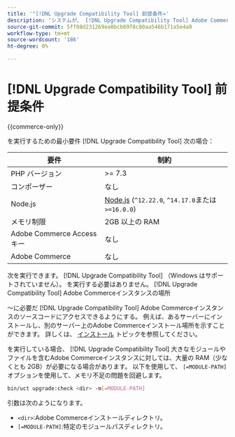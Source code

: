 ```yaml
---
title: '"[!DNL Upgrade Compatibility Tool] 前提条件»'
description: 'システムが、 [!DNL Upgrade Compatibility Tool] Adobe Commerceプロジェクト用 '
source-git-commit: 5ff08d231269ea0bcb69f8c80aa546b171a5e4a0
workflow-type: tm+mt
source-wordcount: '186'
ht-degree: 0%

---
```



# [!DNL Upgrade Compatibility Tool] 前提条件

{{commerce-only}}

を実行するための最小要件 [!DNL Upgrade Compatibility Tool] 次の場合：

| **要件** | **制約** |
|----------------|-----------------|
| PHP バージョン | >= 7.3 |
| コンポーザー | なし |
| Node.js | [Node.js](https://nodejs.org/) (`^12.22.0`, `^14.17.0`または `>=16.0.0`) |
| メモリ制限 | 2GB 以上の RAM |
| Adobe Commerce Access キー | なし |
| Adobe Commerce | なし |

次を実行できます。 [!DNL Upgrade Compatibility Tool] （Windows はサポートされていません）。 を実行する必要はありません。 [!DNL Upgrade Compatibility Tool] Adobe Commerceインスタンスの場所

～に必要だ [!DNL Upgrade Compatibility Tool] Adobe Commerceインスタンスのソースコードにアクセスできるようにする。 例えば、あるサーバーにインストールし、別のサーバー上のAdobe Commerceインストール場所を示すことができます。 詳しくは、 [インストール](../upgrade-compatibility-tool/install.md) トピックを参照してください。

を実行している場合、 [!DNL Upgrade Compatibility Tool] 大きなモジュールやファイルを含むAdobe Commerceインスタンスに対しては、大量の RAM（少なくとも 2GB）が必要になる場合があります。 以下を使用して、 `[=MODULE-PATH]` オプションを使用して、メモリ不足の問題を回避します。

```bash
bin/uct upgrade:check <dir> -m[=MODULE-PATH]
```

引数は次のようになります。

- `<dir>`:Adobe Commerceインストールディレクトリ。
- `[=MODULE-PATH]`:特定のモジュールパスディレクトリ。
